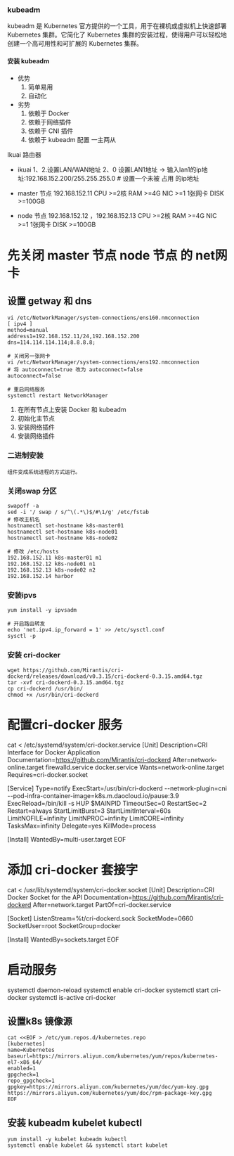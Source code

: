 ### kubeadm
kubeadm 是 Kubernetes 官方提供的一个工具，用于在裸机或虚拟机上快速部署 Kubernetes 集群。它简化了 Kubernetes 集群的安装过程，使得用户可以轻松地创建一个高可用性和可扩展的 Kubernetes 集群。

#### 安装 kubeadm
- 优势
    1. 简单易用
    2. 自动化
- 劣势
    1. 依赖于 Docker
    2. 依赖于网络插件
    3. 依赖于 CNI 插件
    4. 依赖于 kubeadm 配置
一主两从

Ikuai 路由器  
- ikuai 
    1、2.设置LAN/WAN地址
    2、0 设置LAN1地址 -> 输入lan1的ip地址:192.168.152.200/255.255.255.0 # 设置一个未被 占用 的ip地址


- master 节点 192.168.152.11 
    CPU >=2核
    RAM >=4G
    NIC >=1  1张网卡
    DISK >=100GB 
- node 节点 192.168.152.12 ，192.168.152.13
    CPU >=2核
    RAM >=4G
    NIC >=1  1张网卡
    DISK >=100GB 

# 先关闭 master 节点 node 节点 的 net网卡

## 设置 getway 和 dns
```
vi /etc/NetworkManager/system-connections/ens160.nmconnection
[ ipv4 ]
method=manual
address1=192.168.152.11/24,192.168.152.200
dns=114.114.114.114;8.8.8.8;

# 关闭另一张网卡
vi /etc/NetworkManager/system-connections/ens192.nmconnection
# 将 autoconnect=true 改为 autoconnect=false
autoconnect=false

# 重启网络服务
systemctl restart NetworkManager
```

1. 在所有节点上安装 Docker 和 kubeadm
2. 初始化主节点
3. 安装网络插件
4. 安装网络插件


### 二进制安装
    组件变成系统进程的方式运行。

### 关闭swap 分区 
```
swapoff -a
sed -i '/ swap / s/^\(.*\)$/#\1/g' /etc/fstab
# 修改主机名
hostnamectl set-hostname k8s-master01
hostnamectl set-hostname k8s-node01
hostnamectl set-hostname k8s-node02

# 修改 /etc/hosts
192.168.152.11 k8s-master01 m1
192.168.152.12 k8s-node01 n1
192.168.152.13 k8s-node02 n2
192.168.152.14 harbor

```

### 安装ipvs
```
yum install -y ipvsadm

# 开启路由转发
echo 'net.ipv4.ip_forward = 1' >> /etc/sysctl.conf
sysctl -p

```
### 安装 cri-docker
```
wget https://github.com/Mirantis/cri-dockerd/releases/download/v0.3.15/cri-dockerd-0.3.15.amd64.tgz
tar -xvf cri-dockerd-0.3.15.amd64.tgz
cp cri-dockerd /usr/bin/
chmod +x /usr/bin/cri-dockerd

```
# 配置cri-docker 服务 
cat <<EOF > /etc/systemd/system/cri-docker.service
[Unit]
Description=CRI Interface for Docker Application
Documentation=https://github.com/Mirantis/cri-dockerd
After=network-online.target firewalld.service docker.service
Wants=network-online.target
Requires=cri-docker.socket

[Service]
Type=notify
ExecStart=/usr/bin/cri-dockerd --network-plugin=cni --pod-infra-container-image=k8s.m.daocloud.io/pause:3.9
ExecReload=/bin/kill -s HUP $MAINPID
TimeoutSec=0
RestartSec=2
Restart=always
StartLimitBurst=3
StartLimitInterval=60s
LimitNOFILE=infinity
LimitNPROC=infinity
LimitCORE=infinity
TasksMax=infinity
Delegate=yes
KillMode=process

[Install]
WantedBy=multi-user.target
EOF
# 添加 cri-docker 套接字
cat <<EOF > /usr/lib/systemd/system/cri-docker.socket
[Unit]
Description=CRI Docker Socket for the API
Documentation=https://github.com/Mirantis/cri-dockerd
After=network.target
PartOf=cri-docker.service

[Socket]
ListenStream=%t/cri-dockerd.sock
SocketMode=0660
SocketUser=root
SocketGroup=docker

[Install]
WantedBy=sockets.target
EOF

# 启动服务
systemctl daemon-reload
systemctl enable cri-docker
systemctl start cri-docker
systemctl is-active cri-docker

## 设置k8s 镜像源
```
cat <<EOF > /etc/yum.repos.d/kubernetes.repo
[kubernetes]
name=Kubernetes
baseurl=https://mirrors.aliyun.com/kubernetes/yum/repos/kubernetes-el7-x86_64/
enabled=1
gpgcheck=1
repo_gpgcheck=1
gpgkey=https://mirrors.aliyun.com/kubernetes/yum/doc/yum-key.gpg https://mirrors.aliyun.com/kubernetes/yum/doc/rpm-package-key.gpg
EOF
```
## 安装 kubeadm kubelet kubectl
```
yum install -y kubelet kubeadm kubectl
systemctl enable kubelet && systemctl start kubelet
```






